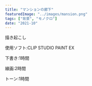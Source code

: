 ```yaml
---
title: "マンションの廊下"
featuredImage: "../images/mansion.png"
tags: ["背景", "モノクロ"]
date: "2021-10"
---
```


描き起こし

使用ソフト:CLIP STUDIO PAINT EX

下書き:1時間

線画:2時間

トーン:1時間
